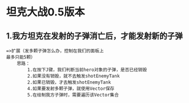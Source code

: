 # 坦克大战0.5版本
## 1.我方坦克在发射的子弹消亡后，才能发射新的子弹 
    =>扩展（发多颗子弹怎么办，控制在我们的面板上
    最多只能5颗）
        思路：
            1.在按下J键，我们判断当前hero对象的子弹，是否已经销毁
            2.如果没有销毁，就不去触发shotEnemyTank
            2.如果已销毁，才去触发shotEnemyTank
            4.如果要发射多颗子弹，就使用Vector保存
            5.在绘制我方子弹时，需要遍历该Vector集合
